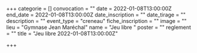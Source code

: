  +++
categorie = []
convocation = ""
date = 2022-01-08T13:00:00Z
end_date = 2022-01-08T13:00:00Z
date_inscription = ""
date_tirage = ""
description = ""
event_type = "creneau"
fiche_inscription = ""
image = ""
lieu = "Gymnase Jean Maréchal"
name = "Jeu libre "
poster = ""
reglement = ""
title = "Jeu libre 2022-01-08T13:00:00Z"

+++